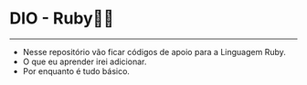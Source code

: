 # DIO - Ruby💎🔴
- - - 
- Nesse repositório vão ficar códigos de apoio para a Linguagem Ruby. 
- O que eu aprender  irei adicionar.
- Por enquanto é tudo básico.